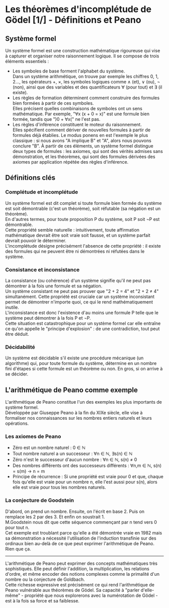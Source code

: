 # Les théorèmes d'incomplétude de Gödel [1/] - Définitions et Peano

## Système formel
Un système formel est une construction mathématique rigoureuse qui vise à capturer et organiser notre raisonnement logique. Il se compose de trois éléments essentiels :
- Les symboles de base forment l'alphabet du système. <br>
Dans un système arithmétique, on trouve par exemple les chiffres 0, 1, 2..., les opérateurs +, ×, les symboles logiques comme ∧ (et), ∨ (ou), ¬ (non), ainsi que des variables et des quantificateurs ∀ (pour tout) et ∃ (il existe). <br>
- Les règles de formation déterminent comment construire des formules bien formées à partir de ces symboles. <br>
Elles précisent quelles combinaisons de symboles ont un sens mathématique. Par exemple, "∀x (x + 0 = x)" est une formule bien formée, tandis que ")0 + ∀x(" ne l'est pas.
- Les règles d'inférence constituent le moteur du raisonnement. <br>
Elles spécifient comment dériver de nouvelles formules à partir de formules déjà établies. Le modus ponens en est l'exemple le plus classique : si nous avons "A implique B" et "A", alors nous pouvons conclure "B".
À partir de ces éléments, un système formel distingue deux types de formules : les axiomes, qui sont des vérités admises sans démonstration, et les théorèmes, qui sont des formules dérivées des axiomes par application répétée des règles d'inférence.

## Définitions clés

### Complétude et incomplétude
Un système formel est dit complet si toute formule bien formée du système est soit démontrable (c'est un théorème), soit réfutable (sa négation est un théorème). <br>
En d'autres termes, pour toute proposition P du système, soit P soit ¬P est démontrable. <br>
Cette propriété semble naturelle : intuitivement, toute affirmation mathématique devrait être soit vraie soit fausse, et un système parfait devrait pouvoir le déterminer. <br>
L'incomplétude désigne précisément l'absence de cette propriété : il existe des formules qui ne peuvent être ni démontrées ni réfutées dans le système.

### Consistance et inconsistance
La consistance (ou cohérence) d'un système signifie qu'il ne peut pas démontrer à la fois une formule et sa négation. <br>
Un système consistant ne peut pas prouver que "2 + 2 = 4" et "2 + 2 ≠ 4" simultanément. Cette propriété est cruciale car un système inconsistant permet de démontrer n'importe quoi, ce qui le rend mathématiquement inutile. <br>
L'inconsistance est donc l'existence d'au moins une formule P telle que le système peut démontrer à la fois P et ¬P. <br>
Cette situation est catastrophique pour un système formel car elle entraîne ce qu'on appelle le "principe d'explosion" : de une contradiction, tout peut être déduit.

### Décidabilité
Un système est décidable s'il existe une procédure mécanique (un algorithme) qui, pour toute formule du système, détermine en un nombre fini d'étapes si cette formule est un théorème ou non. En gros, si on arrive à se décider. <br>


## L'arithmétique de Peano comme exemple

L'arithmétique de Peano constitue l'un des exemples les plus importants de système formel. <br>
Développée par Giuseppe Peano à la fin du XIXe siècle, elle vise à formaliser nos connaissances sur les nombres entiers naturels et leurs opérations.

### Les axiomes de Peano
- Zéro est un nombre naturel : 0 ∈ ℕ
- Tout nombre naturel a un successeur : ∀n ∈ ℕ, ∃s(n) ∈ ℕ
- Zéro n'est le successeur d'aucun nombre : ∀n ∈ ℕ, s(n) ≠ 0
- Des nombres différents ont des successeurs différents : ∀n,m ∈ ℕ, s(n) = s(m) → n = m
- Principe de récurrence : Si une propriété est vraie pour 0 et que, chaque fois qu'elle est vraie pour un nombre n, elle l'est aussi pour s(n), alors elle est vraie pour tous les nombres naturels.

### La conjecture de Goodstein
D'abord, on prend un nombre. Ensuite, on l'écrit en base 2. Puis on remplace les 2 par des 3. Et enfin on soustrait 1. <br>
M.Goodstein nous dit que cette séquence commençant par n tend vers 0 pour tout n. <br>
Cet exemple est troublant parce qu'elle a été démontrée vraie en 1982 mais sa démonstration a nécessité l'utilisation de l'induction transfinie sur des ordinaux bien au-delà de ce que peut exprimer l'arithmétique de Peano. <br>
Rien que ça.

---

L'arithmétique de Peano peut exprimer des concepts mathématiques très sophistiqués.
Elle peut définir l'addition, la multiplication, les relations d'ordre, et même encoder des notions complexes comme la primalité d'un nombre ou la conjecture de Goldbach. <br>
Cette richesse expressive est précisément ce qui rend l'arithmétique de Peano vulnérable aux théorèmes de Gödel. Sa capacité à "parler d'elle-même" - propriété que nous explorerons avec la numérotation de Gödel - est à la fois sa force et sa faiblesse. <br>

